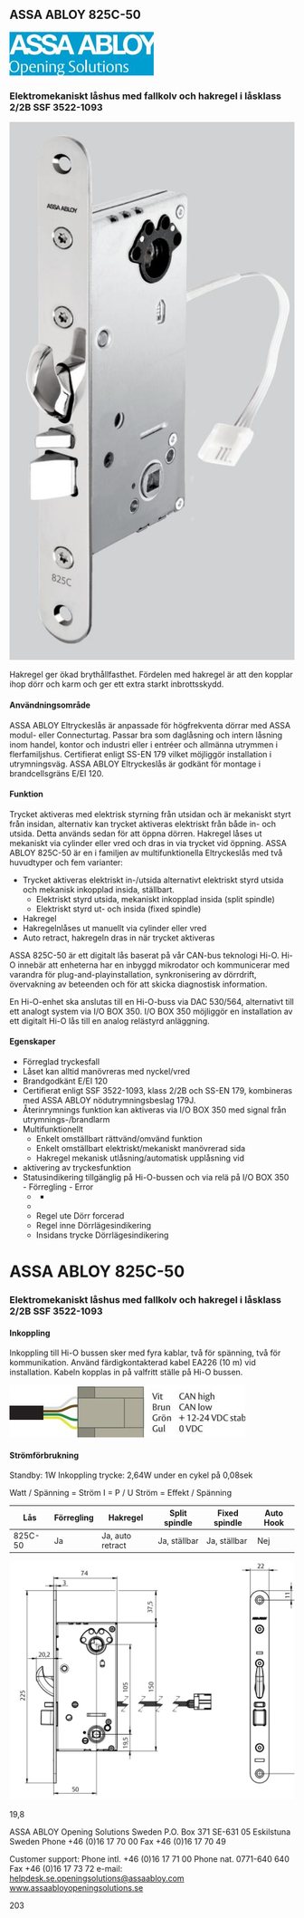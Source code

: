 ## ASSA ABLOY 825C-50

![](_page_0_Picture_1.jpeg)

### Elektromekaniskt låshus med fallkolv och hakregel i låsklass 2/2B SSF 3522-1093

![](_page_0_Picture_3.jpeg)

Hakregel ger ökad brythållfasthet. Fördelen med hakregel är att den kopplar ihop dörr och karm och ger ett extra starkt inbrottsskydd.

#### **Användningsområde**

ASSA ABLOY Eltryckeslås är anpassade för högfrekventa dörrar med ASSA modul- eller Connecturtag. Passar bra som daglåsning och intern låsning inom handel, kontor och industri eller i entréer och allmänna utrymmen i flerfamiljshus. Certifierat enligt SS-EN 179 vilket möjliggör installation i utrymningsväg. ASSA ABLOY Eltryckeslås är godkänt för montage i brandcellsgräns E/EI 120.

#### **Funktion**

Trycket aktiveras med elektrisk styrning från utsidan och är mekaniskt styrt från insidan, alternativ kan trycket aktiveras elektriskt från både in- och utsida. Detta används sedan för att öppna dörren. Hakregel låses ut mekaniskt via cylinder eller vred och dras in via trycket vid öppning. ASSA ABLOY 825C-50 är en i familjen av multifunktionella Eltryckeslås med två huvudtyper och fem varianter:

- Trycket aktiveras elektriskt in-/utsida alternativt elektriskt styrd utsida och mekanisk inkopplad insida, ställbart.
	- Elektriskt styrd utsida, mekaniskt inkopplad insida (split spindle)
	- Elektriskt styrd ut- och insida (fixed spindle)
- Hakregel
- Hakregelnlåses ut manuellt via cylinder eller vred
- Auto retract, hakregeln dras in när trycket aktiveras

ASSA 825C-50 är ett digitalt lås baserat på vår CAN-bus teknologi Hi-O. Hi-O innebär att enheterna har en inbyggd mikrodator och kommunicerar med varandra för plug-and-playinstallation, synkronisering av dörrdrift, övervakning av beteenden och för att skicka diagnostisk information.

En Hi-O-enhet ska anslutas till en Hi-O-buss via DAC 530/564, alternativt till ett analogt system via I/O BOX 350. I/O BOX 350 möjliggör en installation av ett digitalt Hi-O lås till en analog relästyrd anläggning.

#### **Egenskaper**

- Förreglad tryckesfall
- Låset kan alltid manövreras med nyckel/vred
- Brandgodkänt E/EI 120
- Certifierat enligt SSF 3522-1093, klass 2/2B och SS-EN 179, kombineras med ASSA ABLOY nödutrymningsbeslag 179J.
- Återinrymnings funktion kan aktiveras via I/O BOX 350 med signal från utrymnings-/brandlarm
- Multifunktionellt
	- Enkelt omställbart rättvänd/omvänd funktion
	- Enkelt omställbart elektriskt/mekaniskt manövrerad sida
	- Hakregel mekanisk utlåsning/automatisk upplåsning vid
- aktivering av tryckesfunktion
- Statusindikering tillgänglig på Hi-O-bussen och via relä på I/O BOX 350 - Förregling - Error
	- -
	-
	- Regel ute Dörr forcerad
	- Regel inne Dörrlägesindikering
	- Insidans trycke Dörrlägesindikering

# ASSA ABLOY 825C-50

### Elektromekaniskt låshus med fallkolv och hakregel i låsklass 2/2B SSF 3522-1093

#### **Inkoppling**

Inkoppling till Hi-O bussen sker med fyra kablar, två för spänning, två för kommunikation. Använd färdigkontakterad kabel EA226 (10 m) vid installation. Kabeln kopplas in på valfritt ställe på Hi-O bussen.

![](_page_1_Figure_5.jpeg)

#### **Strömförbrukning**

Standby: 1W Inkoppling trycke: 2,64W under en cykel på 0,08sek

Watt / Spänning = Ström I = P / U Ström = Effekt / Spänning

| Lås     | Förregling | Hakregel         | Split spindle | Fixed spindle | Auto Hook |
|---------|------------|------------------|---------------|---------------|-----------|
| 825C-50 | Ja         | Ja, auto retract | Ja, ställbar  | Ja, ställbar  | Nej       |

![](_page_1_Figure_10.jpeg)

19,8

ASSA ABLOY Opening Solutions Sweden P.O. Box 371 SE-631 05 Eskilstuna Sweden Phone +46 (0)16 17 70 00 Fax +46 (0)16 17 70 49

Customer support: Phone intl. +46 (0)16 17 71 00 Phone nat. 0771-640 640 Fax +46 (0)16 17 73 72 e-mail: helpdesk.se.openingsolutions@assaabloy.com www.assaabloyopeningsolutions.se

203
